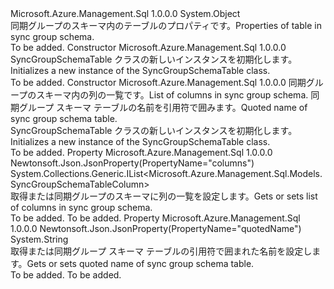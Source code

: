 <Type Name="SyncGroupSchemaTable" FullName="Microsoft.Azure.Management.Sql.Models.SyncGroupSchemaTable">
  <TypeSignature Language="C#" Value="public class SyncGroupSchemaTable" />
  <TypeSignature Language="ILAsm" Value=".class public auto ansi beforefieldinit SyncGroupSchemaTable extends System.Object" />
  <TypeSignature Language="DocId" Value="T:Microsoft.Azure.Management.Sql.Models.SyncGroupSchemaTable" />
  <TypeSignature Language="VB.NET" Value="Public Class SyncGroupSchemaTable" />
  <TypeSignature Language="F#" Value="type SyncGroupSchemaTable = class" />
  <AssemblyInfo>
    <AssemblyName>Microsoft.Azure.Management.Sql</AssemblyName>
    <AssemblyVersion>1.0.0.0</AssemblyVersion>
  </AssemblyInfo>
  <Base>
    <BaseTypeName>System.Object</BaseTypeName>
  </Base>
  <Interfaces />
  <Docs>
    <summary>
            <span data-ttu-id="79302-101">同期グループのスキーマ内のテーブルのプロパティです。</span><span class="sxs-lookup"><span data-stu-id="79302-101">Properties of table in sync group schema.</span></span>
            </summary>
    <remarks>To be added.</remarks>
  </Docs>
  <Members>
    <Member MemberName=".ctor">
      <MemberSignature Language="C#" Value="public SyncGroupSchemaTable ();" />
      <MemberSignature Language="ILAsm" Value=".method public hidebysig specialname rtspecialname instance void .ctor() cil managed" />
      <MemberSignature Language="DocId" Value="M:Microsoft.Azure.Management.Sql.Models.SyncGroupSchemaTable.#ctor" />
      <MemberSignature Language="VB.NET" Value="Public Sub New ()" />
      <MemberType>Constructor</MemberType>
      <AssemblyInfo>
        <AssemblyName>Microsoft.Azure.Management.Sql</AssemblyName>
        <AssemblyVersion>1.0.0.0</AssemblyVersion>
      </AssemblyInfo>
      <Parameters />
      <Docs>
        <summary>
            <span data-ttu-id="79302-102">SyncGroupSchemaTable クラスの新しいインスタンスを初期化します。</span><span class="sxs-lookup"><span data-stu-id="79302-102">Initializes a new instance of the SyncGroupSchemaTable class.</span></span>
            </summary>
        <remarks>To be added.</remarks>
      </Docs>
    </Member>
    <Member MemberName=".ctor">
      <MemberSignature Language="C#" Value="public SyncGroupSchemaTable (System.Collections.Generic.IList&lt;Microsoft.Azure.Management.Sql.Models.SyncGroupSchemaTableColumn&gt; columns = null, string quotedName = null);" />
      <MemberSignature Language="ILAsm" Value=".method public hidebysig specialname rtspecialname instance void .ctor(class System.Collections.Generic.IList`1&lt;class Microsoft.Azure.Management.Sql.Models.SyncGroupSchemaTableColumn&gt; columns, string quotedName) cil managed" />
      <MemberSignature Language="DocId" Value="M:Microsoft.Azure.Management.Sql.Models.SyncGroupSchemaTable.#ctor(System.Collections.Generic.IList{Microsoft.Azure.Management.Sql.Models.SyncGroupSchemaTableColumn},System.String)" />
      <MemberSignature Language="VB.NET" Value="Public Sub New (Optional columns As IList(Of SyncGroupSchemaTableColumn) = null, Optional quotedName As String = null)" />
      <MemberSignature Language="F#" Value="new Microsoft.Azure.Management.Sql.Models.SyncGroupSchemaTable : System.Collections.Generic.IList&lt;Microsoft.Azure.Management.Sql.Models.SyncGroupSchemaTableColumn&gt; * string -&gt; Microsoft.Azure.Management.Sql.Models.SyncGroupSchemaTable" Usage="new Microsoft.Azure.Management.Sql.Models.SyncGroupSchemaTable (columns, quotedName)" />
      <MemberType>Constructor</MemberType>
      <AssemblyInfo>
        <AssemblyName>Microsoft.Azure.Management.Sql</AssemblyName>
        <AssemblyVersion>1.0.0.0</AssemblyVersion>
      </AssemblyInfo>
      <Parameters>
        <Parameter Name="columns" Type="System.Collections.Generic.IList&lt;Microsoft.Azure.Management.Sql.Models.SyncGroupSchemaTableColumn&gt;" />
        <Parameter Name="quotedName" Type="System.String" />
      </Parameters>
      <Docs>
        <param name="columns"><span data-ttu-id="79302-103">同期グループのスキーマ内の列の一覧です。</span><span class="sxs-lookup"><span data-stu-id="79302-103">List of columns in sync group schema.</span></span></param>
        <param name="quotedName"><span data-ttu-id="79302-104">同期グループ スキーマ テーブルの名前を引用符で囲みます。</span><span class="sxs-lookup"><span data-stu-id="79302-104">Quoted name of sync group schema table.</span></span></param>
        <summary>
            <span data-ttu-id="79302-105">SyncGroupSchemaTable クラスの新しいインスタンスを初期化します。</span><span class="sxs-lookup"><span data-stu-id="79302-105">Initializes a new instance of the SyncGroupSchemaTable class.</span></span>
            </summary>
        <remarks>To be added.</remarks>
      </Docs>
    </Member>
    <Member MemberName="Columns">
      <MemberSignature Language="C#" Value="public System.Collections.Generic.IList&lt;Microsoft.Azure.Management.Sql.Models.SyncGroupSchemaTableColumn&gt; Columns { get; set; }" />
      <MemberSignature Language="ILAsm" Value=".property instance class System.Collections.Generic.IList`1&lt;class Microsoft.Azure.Management.Sql.Models.SyncGroupSchemaTableColumn&gt; Columns" />
      <MemberSignature Language="DocId" Value="P:Microsoft.Azure.Management.Sql.Models.SyncGroupSchemaTable.Columns" />
      <MemberSignature Language="VB.NET" Value="Public Property Columns As IList(Of SyncGroupSchemaTableColumn)" />
      <MemberSignature Language="F#" Value="member this.Columns : System.Collections.Generic.IList&lt;Microsoft.Azure.Management.Sql.Models.SyncGroupSchemaTableColumn&gt; with get, set" Usage="Microsoft.Azure.Management.Sql.Models.SyncGroupSchemaTable.Columns" />
      <MemberType>Property</MemberType>
      <AssemblyInfo>
        <AssemblyName>Microsoft.Azure.Management.Sql</AssemblyName>
        <AssemblyVersion>1.0.0.0</AssemblyVersion>
      </AssemblyInfo>
      <Attributes>
        <Attribute>
          <AttributeName>Newtonsoft.Json.JsonProperty(PropertyName="columns")</AttributeName>
        </Attribute>
      </Attributes>
      <ReturnValue>
        <ReturnType>System.Collections.Generic.IList&lt;Microsoft.Azure.Management.Sql.Models.SyncGroupSchemaTableColumn&gt;</ReturnType>
      </ReturnValue>
      <Docs>
        <summary>
            <span data-ttu-id="79302-106">取得または同期グループのスキーマに列の一覧を設定します。</span><span class="sxs-lookup"><span data-stu-id="79302-106">Gets or sets list of columns in sync group schema.</span></span>
            </summary>
        <value>To be added.</value>
        <remarks>To be added.</remarks>
      </Docs>
    </Member>
    <Member MemberName="QuotedName">
      <MemberSignature Language="C#" Value="public string QuotedName { get; set; }" />
      <MemberSignature Language="ILAsm" Value=".property instance string QuotedName" />
      <MemberSignature Language="DocId" Value="P:Microsoft.Azure.Management.Sql.Models.SyncGroupSchemaTable.QuotedName" />
      <MemberSignature Language="VB.NET" Value="Public Property QuotedName As String" />
      <MemberSignature Language="F#" Value="member this.QuotedName : string with get, set" Usage="Microsoft.Azure.Management.Sql.Models.SyncGroupSchemaTable.QuotedName" />
      <MemberType>Property</MemberType>
      <AssemblyInfo>
        <AssemblyName>Microsoft.Azure.Management.Sql</AssemblyName>
        <AssemblyVersion>1.0.0.0</AssemblyVersion>
      </AssemblyInfo>
      <Attributes>
        <Attribute>
          <AttributeName>Newtonsoft.Json.JsonProperty(PropertyName="quotedName")</AttributeName>
        </Attribute>
      </Attributes>
      <ReturnValue>
        <ReturnType>System.String</ReturnType>
      </ReturnValue>
      <Docs>
        <summary>
            <span data-ttu-id="79302-107">取得または同期グループ スキーマ テーブルの引用符で囲まれた名前を設定します。</span><span class="sxs-lookup"><span data-stu-id="79302-107">Gets or sets quoted name of sync group schema table.</span></span>
            </summary>
        <value>To be added.</value>
        <remarks>To be added.</remarks>
      </Docs>
    </Member>
  </Members>
</Type>